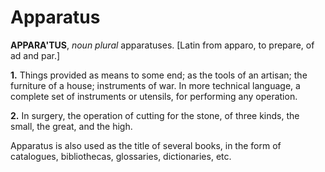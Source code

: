 # Apparatus

**APPARA'TUS**, _noun_ _plural_ apparatuses. \[Latin from apparo, to prepare, of ad and par.\]

**1.** Things provided as means to some end; as the tools of an artisan; the furniture of a house; instruments of war. In more technical language, a complete set of instruments or utensils, for performing any operation.

**2.** In surgery, the operation of cutting for the stone, of three kinds, the small, the great, and the high.

Apparatus is also used as the title of several books, in the form of catalogues, bibliothecas, glossaries, dictionaries, etc.